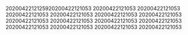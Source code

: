 2020042212125920200422121053
20200422121053
20200422121053
20200422121053
20200422121053
20200422121053
20200422121053
20200422121053
20200422121053
20200422121053
20200422121053
20200422121053
20200422121053
20200422121053
20200422121053
